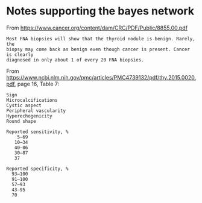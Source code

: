 # Notes supporting the bayes network

From https://www.cancer.org/content/dam/CRC/PDF/Public/8855.00.pdf

    Most FNA biopsies will show that the thyroid nodule is benign. Rarely, the
    biopsy may come back as benign even though cancer is present. Cancer is clearly
    diagnosed in only about 1 of every 20 FNA biopsies.

From https://www.ncbi.nlm.nih.gov/pmc/articles/PMC4739132/pdf/thy.2015.0020.pdf, page 16, Table 7:

    Sign
    Microcalcifications
    Cystic aspect
    Peripheral vascularity
    Hyperechogenicity
    Round shape

    Reported sensitivity, %
        5–69
       10–34
       40–86
       30–87
       37

    Reported specificity, %
      93–100
      91–100
      57–93
      43–95
      70

